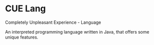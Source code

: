 # CUE Lang
Completely Unpleasant Experience - Language

An interpreted programming language written in Java, that offers
some unique features.
